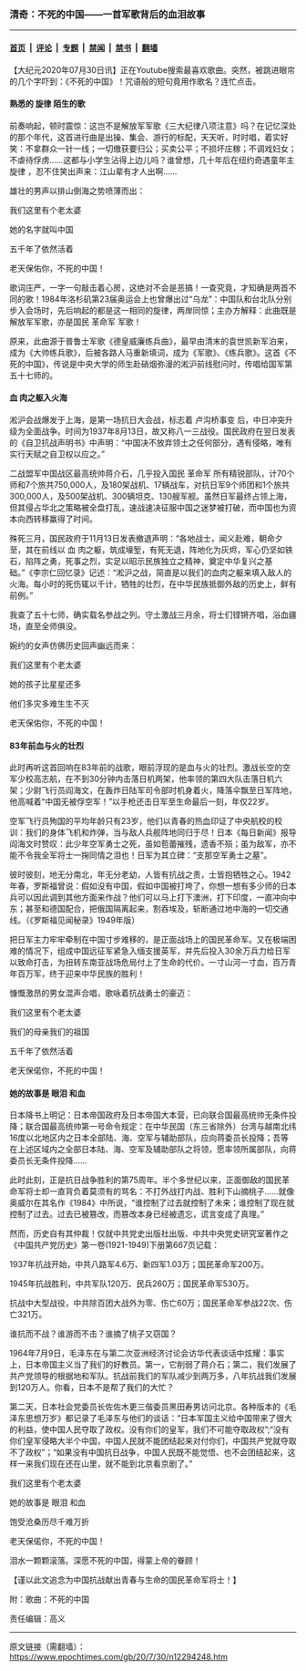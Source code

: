 ### 清奇：不死的中国——一首军歌背后的血泪故事

---

#### [首页](../../../..?n12294248) &nbsp;|&nbsp; [评论](../../../../../epoch-comment?n12294248) &nbsp;|&nbsp; [专题](../../../../../epoch-special?n12294248) &nbsp;|&nbsp; [禁闻](../../../../../epoch-news?n12294248) &nbsp;|&nbsp; [禁书](../../../../../books?n12294248) &nbsp;|&nbsp; [翻墙](https://github.com/gfw-breaker/nogfw/blob/master/README.md?n12294248)


<div class="post_content" id="artbody" itemprop="articleBody">
 <!-- article content begin -->
 <p>
  【大纪元2020年07月30日讯】正在Youtube搜索最喜欢歌曲。突然，被跳进眼帘的几个字吓到：《不死的中国》！咒语般的短句竟用作歌名？连忙点击。
 </p>
 <h4>
  熟悉的
  <ok href="https://www.epochtimes.com/gb/tag/%E6%97%8B%E5%BE%8B.html">
   旋律
  </ok>
  陌生的歌
 </h4>
 <p>
  前奏响起，顿时震惊：这岂不是解放军军歌《三大纪律八项注意》吗？在记忆深处的那个年代，这首进行曲是出操、集会、游行的标配，天天听，时时唱，着实好笑：不拿群众一针一线；一切缴获要归公；买卖公平；不损坏庄稼；不调戏妇女；不虐待俘虏……这都与小学生沾得上边儿吗？谁曾想，几十年后在纽约奇遇童年主
  <ok href="https://www.epochtimes.com/gb/tag/%E6%97%8B%E5%BE%8B.html">
   旋律
  </ok>
  ，忍不住笑出声来：江山辈有才人出啊……
 </p>
 <p>
  雄壮的男声以排山倒海之势喷薄而出：
 </p>
 <p>
  我们这里有个老太婆
 </p>
 <p>
  她的名字就叫中国
 </p>
 <p>
  五千年了依然活着
 </p>
 <p>
  老天保佑你，不死的中国！
 </p>
 <p>
  歌词庄严，一字一句敲击着心房，这绝对不会是恶搞！一查究竟，才知确是两首不同的歌！1984年洛杉矶第23届奥运会上也曾爆出过“乌龙”：中国队和台北队分别步入会场时，先后响起的都是这一相同的旋律，两岸同惊；主办方解释：此曲既是解放军军歌，亦是国民
  <ok href="https://www.epochtimes.com/gb/tag/%E9%9D%A9%E5%91%BD%E5%86%9B.html">
   革命军
  </ok>
  军歌！
 </p>
 <p>
  原来，此曲源于普鲁士军歌《德皇威廉练兵曲》，最早由清末的袁世凯新军泊来，成为《大帅练兵歌》，后被各路人马重新填词，成为《军歌》、《练兵歌》。这首《不死的中国》，传说是中央大学的师生赴硝烟弥漫的淞沪前线慰问时，传唱给国军第五十七师的。
 </p>
 <h4>
  <ok href="https://www.epochtimes.com/gb/tag/%E8%A1%80.html">
   血
  </ok>
  肉之躯入火海
 </h4>
 <p>
  淞沪会战爆发于上海，是第一场抗日大会战，标志着
  <ok href="https://www.epochtimes.com/gb/tag/%E5%8D%A2%E6%B2%9F%E6%A1%A5%E4%BA%8B%E5%8F%98.html">
   卢沟桥事变
  </ok>
  后，中日冲突升级为全面战争。时间为1937年8月13日，故又称八一三战役。国民政府在翌日发表的《自卫抗战声明书》中声明：“中国决不放弃领土之任何部分，遇有侵略，唯有实行天赋之自卫权以应之。”
 </p>
 <p>
  二战盟军中国战区最高统帅蒋介石，几乎投入国民
  <ok href="https://www.epochtimes.com/gb/tag/%E9%9D%A9%E5%91%BD%E5%86%9B.html">
   革命军
  </ok>
  所有精锐部队，计70个师和7个旅共750,000人，及180架战机、17辆战车，对抗日军9个师团和1个旅共300,000人，及500架战机、300辆坦克、130艘军舰。虽然日军最终占领上海，但其侵占华北之策略被全盘打乱，速战速决征服中国之迷梦被打破，而中国也为资本向西转移赢得了时间。
 </p>
 <p>
  殊死三月，国民政府于11月13日发表撤退声明：“各地战士，闻义赴难，朝命夕至，其在前线以
  <ok href="https://www.epochtimes.com/gb/tag/%E8%A1%80.html">
   血
  </ok>
  肉之躯，筑成壕堑，有死无退，阵地化为灰烬，军心仍坚如铁石，陷阵之勇，死事之烈，实足以昭示民族独立之精神，奠定中华复兴之基础。”《李宗仁回忆录》记述：“淞沪之战，简直是以我们的血肉之躯来填入敌人的火海。每小时的死伤辄以千计，牺牲的壮烈，在中华民族抵御外敌的历史上，鲜有前例。”
 </p>
 <p>
  我查了五十七师，确实载名参战之列。守土激战三月余，将士们铿锵齐唱，浴血疆场，直至全师俱没。
 </p>
 <p>
  婉约的女声仿佛历史回声幽远而来：
 </p>
 <p>
  我们这里有个老太婆
 </p>
 <p>
  她的孩子比星星还多
 </p>
 <p>
  他们多灾多难生生不灭
 </p>
 <p>
  老天保佑你，不死的中国！
 </p>
 <h4>
  83年前血与火的壮烈
 </h4>
 <p>
  此时再听这首回响在83年前的战歌，眼前浮现的是血与火的壮烈。激战长空的空军少校高志航，在不到30分钟内击落日机两架，他率领的第四大队击落日机六架；少尉飞行员阎海文，在轰炸日陆军司令部时机身着火，降落伞飘至日军阵地，他高喊着“中国无被俘空军！”以手枪还击日军至生命最后一刻，年仅22岁。
 </p>
 <p>
  空军飞行员殉国的平均年龄只有23岁，他们以青春的热血印证了中央航校的校训：我们的身体飞机和炸弹，当与敌人兵舰阵地同归于尽！日本《每日新闻》报导阎海文时赞叹：此少年空军勇士之死，虽如苞蕾摧残，遗香不殒；虽为敌军，亦不能不令我全军将士一掬同情之泪也！日军为其立碑：“支那空军勇士之墓”。
 </p>
 <p>
  彼时彼刻，地无分南北，年无分老幼，人皆有抗战之责，士皆抱牺牲之心。1942年春，罗斯福曾说：假如没有中国，假如中国被打垮了，你想一想有多少师的日本兵可以因此调到其他方面来作战？他们可以马上打下澳洲，打下印度，一直冲向中东；甚至和德国配合，把俄国隔离起来，割吞埃及，斩断通过地中海的一切交通线。（《罗斯福见闻秘录》1949年版）
 </p>
 <p>
  把日军主力牢牢牵制在中国寸步难移的，是正面战场上的国民革命军。又在极端困难的情况下，组成中国远征军紧急入缅支援英军，并先后投入30余万兵力给日军以致命打击，为扭转东南亚战场危局付上了生命的代价。一寸山河一寸血，百万青年百万军，终于迎来中华民族的胜利！
 </p>
 <p>
  慷慨激昂的男女混声合唱，歌咏着抗战勇士的豪迈：
 </p>
 <p>
  我们这里有个老太婆
 </p>
 <p>
  我们的母亲我们的祖国
 </p>
 <p>
  五千年了依然活着
 </p>
 <p>
  老天保偌你，不死的中国！
 </p>
 <h4>
  她的故事是
  <ok href="https://www.epochtimes.com/gb/tag/%E7%9C%BC%E6%B3%AA.html">
   眼泪
  </ok>
  和血
 </h4>
 <p>
  日本降书上明记：日本帝国政府及日本帝国大本营，已向联合国最高统帅无条件投降；联合国最高统帅第一号命令规定：在中华民国（东三省除外）台湾与越南北纬16度以北地区内之日本全部陆、海、空军与辅助部队，应向蒋委员长投降；吾等在上述区域内之全部日本陆、海、空军及辅助部队之将领，愿率领所属部队，向蒋委员长无条件投降……
 </p>
 <p>
  此时此刻，正是抗日战争胜利的第75周年。半个多世纪以来，正面御敌的国民革命军将士却一直背负着莫须有的骂名：不打外战打内战、胜利下山摘桃子……就像奥威尔在其名作《1984》中所说，“谁控制了过去就控制了未来；谁控制了现在就控制了过去。过去已被篡改，而篡改本身已经被遗忘，谎言变成了真理。”
 </p>
 <p>
  然而，历史自有其仲裁！仅就中共党史出版社出版、中共中央党史研究室著作之《中国共产党历史》第一卷(1921-1949)下册第667页记载：
 </p>
 <p>
  1937年抗战开始，中共八路军4.6万、新四军1.03万；国民革命军200万。
 </p>
 <p>
  1945年抗战胜利，中共军队120万、民兵260万；国民革命军530万。
 </p>
 <p>
  抗战中大型战役，中共除百团大战外为零、伤亡60万；国民革命军参战22次、伤亡321万。
 </p>
 <p>
  谁抗而不战？谁游而不击？谁摘了桃子又窃国？
 </p>
 <p>
  1964年7月9日，毛泽东在与第二次亚洲经济讨论会访华代表谈话中炫耀：事实上，日本帝国主义当了我们的好教员。第一，它削弱了蒋介石；第二，我们发展了共产党领导的根据地和军队。抗战前我们的军队减少到两万多，八年抗战我们发展到120万人。你看，日本不是帮了我们的大忙？
 </p>
 <p>
  第二天，日本社会党委员长佐佐木更三偕委员黑田寿男访问北京。各种版本的《毛泽东思想万岁》都记录了毛泽东与他们的谈话：“日本军国主义给中国带来了很大的利益，使中国人民夺取了政权。没有你们的皇军，我们不可能夺取政权”;“没有你们皇军侵略大半个中国，中国人民就不能团结起来对付你们，中国共产党就夺取不了政权”；“如果没有中国抗日战争，中国人民既不能觉悟、也不会团结起来，这样一来我们现在还在山里，就不能到北京看京剧了。”
 </p>
 <p>
  我们这里有个老太婆
 </p>
 <p>
  她的故事是
  <ok href="https://www.epochtimes.com/gb/tag/%E7%9C%BC%E6%B3%AA.html">
   眼泪
  </ok>
  和血
 </p>
 <p>
  饱受沧桑历尽千难万折
 </p>
 <p>
  老天保偌你，不死的中国！
 </p>
 <p>
  泪水一颗颗滚落。深愿不死的中国，得蒙上帝的眷顾！
 </p>
 <p>
  【谨以此文追念为中国抗战献出青春与生命的国民革命军将士！】
 </p>
 <p>
  附：歌曲：不死的中国
 </p>
 <p>
 </p>
 <p>
  责任编辑：高义
 </p>
 <!-- article content end -->
 <div id="below_article_ad">
 </div>
</div>


---

原文链接（需翻墙）：https://www.epochtimes.com/gb/20/7/30/n12294248.htm